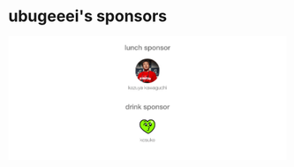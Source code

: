 # ubugeeei's sponsors

<p align="center">
  <a href="https://cdn.jsdelivr.net/gh/antfu/static/sponsors.svg">
    <img src="https://raw.githubusercontent.com/ubugeeei/sponsors/main/sponsors.png" alt="ubugeeei's sponsors" />
  </a>
</p>
